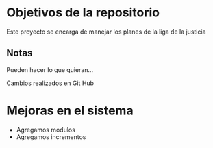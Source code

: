 # Objetivos de la repositorio

Este proyecto se encarga de manejar los planes de la liga de la justicia


## Notas
Pueden hacer lo que quieran...


Cambios realizados en Git Hub

# Mejoras en el sistema
- Agregamos modulos
- Agregamos incrementos
